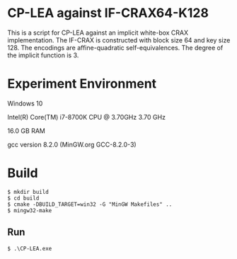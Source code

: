 # CP-LEA against IF-CRAX64-K128

This is a script for CP-LEA against an implicit white-box CRAX implementation. The IF-CRAX is constructed with block size 64 and key size 128. The encodings are affine-quadratic self-equivalences. The degree of the implicit function is 3.

# Experiment Environment
Windows 10

Intel(R) Core(TM) i7-8700K CPU @ 3.70GHz   3.70 GHz

16.0 GB RAM

gcc version 8.2.0 (MinGW.org GCC-8.2.0-3)

# Build

```
$ mkdir build
$ cd build
$ cmake -DBUILD_TARGET=win32 -G "MinGW Makefiles" ..
$ mingw32-make
```

## Run

```
$ .\CP-LEA.exe
```